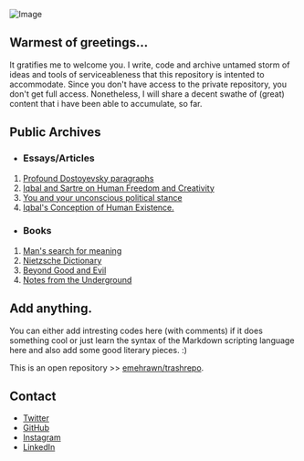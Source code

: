 ![Image](https://pbs.twimg.com/media/Ebk1S8FU4AA1IID?format=jpg&name=large)
## Warmest of greetings...
It gratifies me to welcome you. I write, code and archive untamed storm of ideas and tools of serviceableness that this repository is intented to accommodate. Since you don't have access to the private repository, you don't get full access. Nonetheless, I will share a decent swathe of (great) content that i have been able to accumulate, so far. 

## Public Archives
- ### Essays/Articles
1. [Profound Dostoyevsky paragraphs](https://github.com/emehrawn/emehrawn.github.io/blob/main/dostoyevsky.md)
2. [Iqbal and Sartre on Human Freedom and Creativity](https://github.com/emehrawn/emehrawn.github.io/blob/main/Iqbal%20and%20Sarte.md)
3. [You and your unconscious political stance](https://github.com/emehrawn/emehrawn.github.io/blob/main/01.%20You%20and%20your%20unconscious%20political%20stance..pdf)
4. [Iqbal's Conception of Human Existence.](https://github.com/emehrawn/emehrawn.github.io/blob/main/iqbalexistence.md)

- ### Books
1. [Man's search for meaning](https://github.com/emehrawn/emehrawn.github.io/blob/main/Man's%20Search%20For%20Meaning%20(%20PDFDrive.com%20).pdf)
2. [Nietzsche Dictionary](https://github.com/emehrawn/emehrawn.github.io/blob/main/The%20Nietzsche%20Dictionary.pdf)
3. [Beyond Good and Evil](https://github.com/emehrawn/emehrawn.github.io/blob/main/beyond-good-and-evil.pdf)
4. [Notes from the Underground](https://github.com/emehrawn/emehrawn.github.io/blob/main/notes-from-the-underground.pdf)

## Add anything.

You can either add intresting codes here (with comments) if it does something cool or just learn the syntax of the Markdown scripting language here and also add some good literary pieces. :)

This is an open repository >> [emehrawn/trashrepo](https://github.com/emehrawn/trashrepo). 

## Contact
  
- [Twitter](https://twitter.com/kladenstien9) 
- [GitHub](https://github.com/emehrawn) 
- [Instagram ](https://instagram.com/alimehrawn)
- [LinkedIn](https://www.linkedin.com/in/mehran-ali-ansari-ba100516b/)
